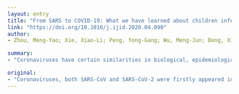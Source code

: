 ```yaml
---
layout: entry
title: "From SARS to COVID-19: What we have learned about children infected with COVID-19"
link: "https://doi.org/10.1016/j.ijid.2020.04.090"
author:
- Zhou, Meng-Yao; Xie, Xiao-Li; Peng, Yong-Gang; Wu, Meng-Jun; Deng, Xiao-Zhi; Wu, Ying; Xiong, Li-Jing; Shang, Li-Hong

summary:
- "Coronaviruses have certain similarities in biological, epidemiological and pathological. SARS-CoV gene exhibit 79% of identical sequence and the receptor-binding domain structure is also very similar. The understanding of pathophysiology impact of Corona Virus Disease 2019(COVID-19) is still limited. Children started with gastrointestinal symptoms may progress to severe condition. Newborns, asymptomatic children and normal chest imaging cases were emerged in COVID19."

original:
- "Coronaviruses, both SARS-CoV and SARS-CoV-2 were firstly appeared in China. They have certain similarities in biological, epidemiological and pathological. To data, the researches have shown that their gene exhibit 79% of identical sequence and the receptor-binding domain structure is also very similar. There have been extensive research performed on SARS, however, the understanding of pathophysiology impact of Corona Virus Disease 2019(COVID-19) is still limited. In the review, we draw upon the lessons learnt from SARS in the epidemiology, clinical characteristics and pathogenesis for further understand the features of COVID-19. By comparing these two diseases, we found, COVID-19 has quicker and wider transmission, obvious family agglomeration, higher morbidity and mortality. Newborns, asymptomatic children and normal chest imaging cases were emerged in COVID-19. Children started with gastrointestinal symptoms may progress to severe condition and newborn whose mother was infected with COVID-19 could have severe complications. The laboratory test data showed, the percentage of neutrophils and the level of LDH is higher, otherwise the number of CD4+ and CD8+T cells is decreased in children's COVID-19 cases. Based on these early observations, as pediatrician, we put forward some thoughts on children's COVID-19 and give some recommendations to contain the disease."
---
```


